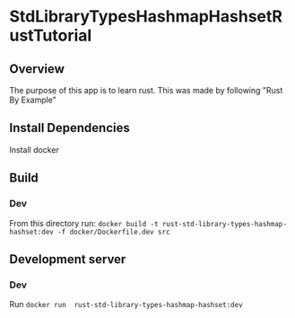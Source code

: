 # StdLibraryTypesHashmapHashsetRustTutorial

## Overview
The purpose of this app is to learn rust. This was made by following "Rust By Example"

## Install Dependencies
Install docker

## Build
### Dev
From this directory run: `docker build -t rust-std-library-types-hashmap-hashset:dev -f docker/Dockerfile.dev src`

## Development server
### Dev
Run `docker run  rust-std-library-types-hashmap-hashset:dev`